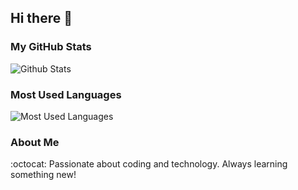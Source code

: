 ## Hi there 👋
### My GitHub Stats
![Github Stats](https://github-readme-stats.vercel.app/api?username=Harry969&show_icons=true&theme=dark&count_private=true)

### Most Used Languages
![Most Used Languages](https://github-readme-stats.vercel.app/api/top-langs/?username=Harry969&theme=dark&layout=compact)

### About Me
:octocat: Passionate about coding and technology. Always learning something new!
